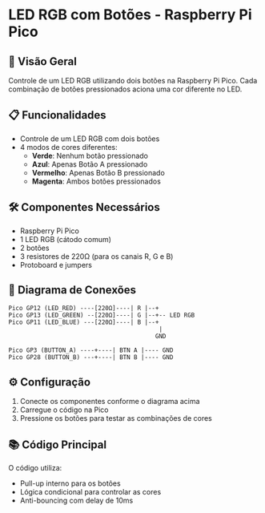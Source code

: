 # LED RGB com Botões - Raspberry Pi Pico

## 📌 Visão Geral
Controle de um LED RGB utilizando dois botões na Raspberry Pi Pico. Cada combinação de botões pressionados aciona uma cor diferente no LED.

## 📋 Funcionalidades
- Controle de um LED RGB com dois botões
- 4 modos de cores diferentes:
  - **Verde**: Nenhum botão pressionado
  - **Azul**: Apenas Botão A pressionado
  - **Vermelho**: Apenas Botão B pressionado
  - **Magenta**: Ambos botões pressionados

## 🛠 Componentes Necessários
- Raspberry Pi Pico
- 1 LED RGB (cátodo comum)
- 2 botões
- 3 resistores de 220Ω (para os canais R, G e B)
- Protoboard e jumpers

## 🔌 Diagrama de Conexões
```
Pico GP12 (LED_RED) ----[220Ω]----| R |--+
Pico GP13 (LED_GREEN) --[220Ω]----| G |--+-- LED RGB
Pico GP11 (LED_BLUE) ---[220Ω]----| B |--+
                                          |
                                         GND

Pico GP3 (BUTTON_A) ----+----| BTN A |---- GND
Pico GP28 (BUTTON_B) ---+----| BTN B |---- GND
```

## ⚙️ Configuração
1. Conecte os componentes conforme o diagrama acima
2. Carregue o código na Pico
3. Pressione os botões para testar as combinações de cores

## 📚 Código Principal
O código utiliza:
- Pull-up interno para os botões
- Lógica condicional para controlar as cores
- Anti-bouncing com delay de 10ms